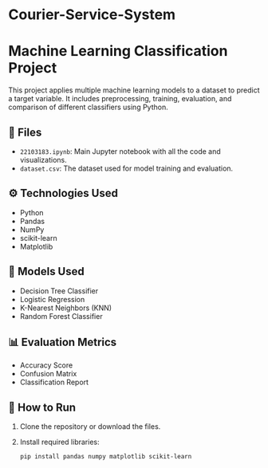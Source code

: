 # Courier-Service-System
# Machine Learning Classification Project

This project applies multiple machine learning models to a dataset to predict a target variable. It includes preprocessing, training, evaluation, and comparison of different classifiers using Python.

## 📁 Files

- `22103183.ipynb`: Main Jupyter notebook with all the code and visualizations.
- `dataset.csv`: The dataset used for model training and evaluation.

## ⚙️ Technologies Used

- Python
- Pandas
- NumPy
- scikit-learn
- Matplotlib

## 🔢 Models Used

- Decision Tree Classifier
- Logistic Regression
- K-Nearest Neighbors (KNN)
- Random Forest Classifier

## 📊 Evaluation Metrics

- Accuracy Score
- Confusion Matrix
- Classification Report

## 🧪 How to Run

1. Clone the repository or download the files.
2. Install required libraries:

   ```bash
   pip install pandas numpy matplotlib scikit-learn
